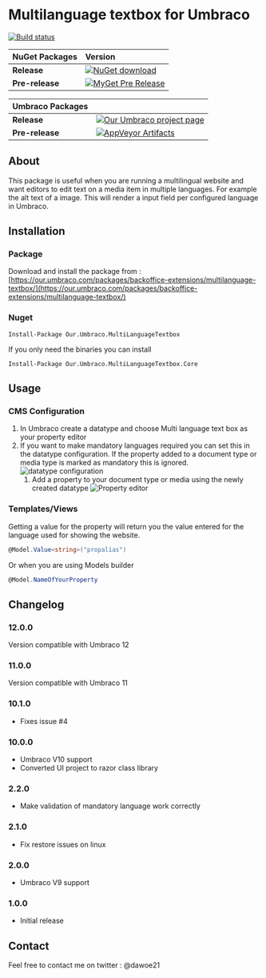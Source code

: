 # Multilanguage textbox for Umbraco  

[![Build status](https://ci.appveyor.com/api/projects/status/qmjqk6i8f9hdxymh?svg=true)](https://ci.appveyor.com/project/dawoe/umbraco-multilanguage-textbox)



|NuGet Packages    |Version           |
|:-----------------|:-----------------|
|**Release**|[![NuGet download](http://img.shields.io/nuget/v/Our.Umbraco.MultiLanguageTextbox.svg)](https://www.nuget.org/packages/Our.Umbraco.MultiLanguageTextbox)
|**Pre-release**|[![MyGet Pre Release](https://img.shields.io/myget/dawoe-umbraco/vpre/Our.Umbraco.MultiLanguageTextbox.svg)](https://www.myget.org/feed/dawoe-umbraco/package/nuget/Our.Umbraco.MultiLanguageTextbox)

|Umbraco Packages  |                  |
|:-----------------|:-----------------|
|**Release**|[![Our Umbraco project page](https://img.shields.io/badge/our-umbraco-orange.svg)](https://our.umbraco.com/packages/backoffice-extensions/multilanguage-textbox/) 
|**Pre-release**| [![AppVeyor Artifacts](https://img.shields.io/badge/appveyor-umbraco-orange.svg)](https://ci.appveyor.com/project/dawoe/umbraco-multilanguage-textbox/build/artifacts)



## About

This package is useful when you are running a multilingual website and want editors to edit text on a media item in multiple languages. For example the alt text of a image. This will render a input field per configured language in Umbraco. 



## Installation

### Package

Download and install the package from : [https://our.umbraco.com/packages/backoffice-extensions/multilanguage-textbox/](https://our.umbraco.com/packages/backoffice-extensions/multilanguage-textbox/)

### Nuget

`Install-Package Our.Umbraco.MultiLanguageTextbox`

If you only need the binaries you can install

`Install-Package Our.Umbraco.MultiLanguageTextbox.Core`

## Usage

### CMS Configuration

1.  In Umbraco create a datatype and choose Multi language text box as your property editor
2.  If you want to make mandatory languages required you can set this in the datatype configuration. If the property added to a document type or media type is marked as mandatory this is ignored.
    ![datatype configuration](images/datatype-configuration.jpg)
    1.  Add a property to your document type or media using the newly created datatype
        ![Property editor](images/property-editor.jpg)

### Templates/Views

Getting a value for the property will return you the value entered for the language used for showing the website.

 ```c#
 @Model.Value<string>("propalias")
 ```

Or when you are using Models builder

```C#
@Model.NameOfYourProperty
```

## Changelog

### 12.0.0

Version compatible with Umbraco 12

### 11.0.0

Version compatible with Umbraco 11

### 10.1.0

- Fixes issue #4

### 10.0.0

- Umbraco V10 support
- Converted UI project to razor class library

### 2.2.0

- Make validation of mandatory language work correctly

### 2.1.0

- Fix restore issues on linux

### 2.0.0

- Umbraco V9 support

### 1.0.0

- Initial release



## Contact

Feel free to contact me on twitter : @dawoe21



